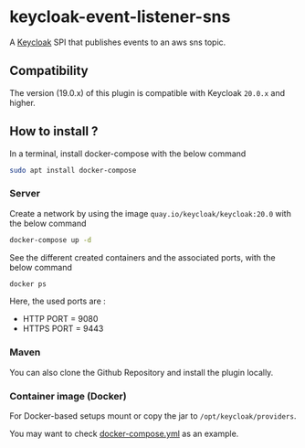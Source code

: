 # **keycloak-event-listener-sns**
A [Keycloak](https://www.keycloak.org/) SPI that publishes events to an aws sns topic.

## **Compatibility**
The version (19.0.x) of this plugin is compatible with Keycloak `20.0.x` and higher.

## **How to install ?**
In a terminal, install docker-compose with the below command

```bash
sudo apt install docker-compose
```

### **Server**
Create a network by using the image `quay.io/keycloak/keycloak:20.0` with the below command 

```bash
docker-compose up -d
```

See the different created containers and the associated ports, with the below command

```bash
docker ps
```
Here, the used ports are :
- HTTP PORT = 9080
- HTTPS PORT = 9443

### **Maven**

You can also clone the Github Repository and install the plugin locally.

### **Container image (Docker)**

For Docker-based setups mount or copy the jar to `/opt/keycloak/providers`.

You may want to check [docker-compose.yml](docker-compose.yml) as an example.